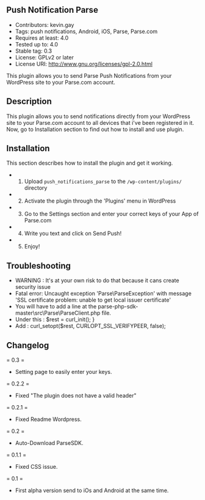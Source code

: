 Push Notification Parse
------------
- Contributors: kevin.gay
- Tags: push notifications, Android, iOS, Parse, Parse.com
- Requires at least: 4.0
- Tested up to: 4.0
- Stable tag: 0.3
- License: GPLv2 or later
- License URI: http://www.gnu.org/licenses/gpl-2.0.html

This plugin allows you to send Parse Push Notifications from your WordPress site to your Parse.com account.

Description
------------
This plugin allows you to send notifications directly from your WordPress site to your Parse.com account to all devices that i've been registered in it.
Now, go to Installation section to find out how to install and use plugin. 


Installation
------------
This section describes how to install the plugin and get it working.


- 1. Upload `push_notifications_parse` to the `/wp-content/plugins/` directory
- 2. Activate the plugin through the 'Plugins' menu in WordPress
- 3. Go to the Settings section and enter your correct keys of your App of Parse.com
- 4. Write you text and click on Send Push!
- 5. Enjoy!

Troubleshooting	
------------
- WARNING : It's at your own risk to do that because it cans create security issue 
- Fatal error: Uncaught exception 'Parse\ParseException' with message 'SSL certificate problem: unable to get local issuer certificate' 
- You will have to add a line at the parse-php-sdk-master\src\Parse\ParseClient.php file.
- Under this : $rest = curl_init(); }
- Add : curl_setopt($rest, CURLOPT_SSL_VERIFYPEER, false);

Changelog		
------------

= 0.3 =
- Setting page to easily enter your keys.

= 0.2.2 =
- Fixed "The plugin does not have a valid header"		

= 0.2.1 =
- Fixed Readme Wordpress.

= 0.2 =	
- Auto-Download ParseSDK.

= 0.1.1 =	
- Fixed CSS issue.

= 0.1 =	
- First alpha version send to iOs and Android at the same time.

